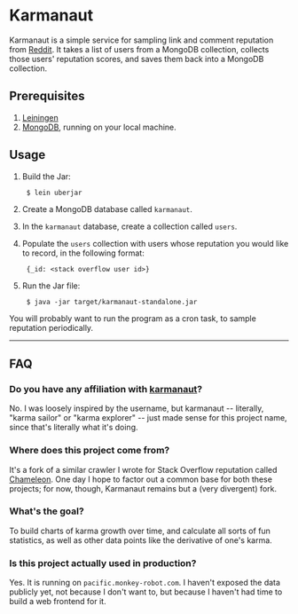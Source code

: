 # Karmanaut

Karmanaut is a simple service for sampling link and comment reputation from
[Reddit](http://www.reddit.com). It takes a list of users from a MongoDB
collection, collects those users' reputation scores, and saves them back
into a MongoDB collection.

## Prerequisites

1. [Leiningen](http://leiningen.org)
2. [MongoDB](http://www.mongodb.org), running on your local machine.

## Usage

1. Build the Jar:

        $ lein uberjar

2. Create a MongoDB database called `karmanaut`.

3. In the `karmanaut` database, create a collection called `users`.

4. Populate the `users` collection with users whose reputation you would
   like to record, in the following format:

        {_id: <stack overflow user id>}

5. Run the Jar file:

        $ java -jar target/karmanaut-standalone.jar

You will probably want to run the program as a cron task, to sample
reputation periodically.

---

## FAQ

### Do you have any affiliation with [karmanaut](http://www.reddit.com/user/karmanaut)?

No. I was loosely inspired by the username, but karmanaut -- literally,
"karma sailor" or "karma explorer" -- just made sense for this project
name, since that's literally what it's doing.

### Where does this project come from?

It's a fork of a similar crawler I wrote for Stack Overflow reputation
called [Chameleon](https://github.com/mdippery/chameleon). One day I hope
to factor out a common base for both these projects; for now, though,
Karmanaut remains but a (very divergent) fork.

### What's the goal?

To build charts of karma growth over time, and calculate all sorts of
fun statistics, as well as other data points like the derivative of
one's karma.

### Is this project actually used in production?

Yes. It is running on `pacific.monkey-robot.com`. I haven't exposed the
data publicly yet, not because I don't want to, but because I haven't
had time to build a web frontend for it.
